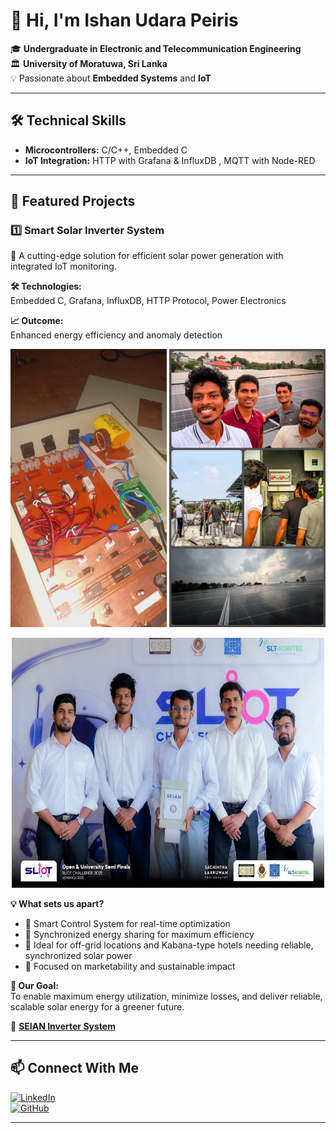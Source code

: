 # 👋 Hi, I'm Ishan Udara Peiris  


🎓 **Undergraduate in Electronic and Telecommunication Engineering**  
🏛 **University of Moratuwa, Sri Lanka**  
💡 Passionate about **Embedded Systems** and **IoT**  

---

## 🛠 Technical Skills

- **Microcontrollers:** C/C++, Embedded C  
- **IoT Integration:** HTTP with Grafana & InfluxDB , MQTT with Node-RED   

---

## 🚀 Featured Projects  

### 1️⃣ Smart Solar Inverter System  
🔋 A cutting-edge solution for efficient solar power generation with integrated IoT monitoring.  

**🛠 Technologies:**  
Embedded C, Grafana, InfluxDB, HTTP Protocol, Power Electronics  

**📈 Outcome:**  
Enhanced energy efficiency and anomaly detection  
<p align="center">
  <img src="11.jpg" alt="Prototype" width="250"/>
  <img src="12.jpg" alt="Presentation" width="250"/> 
</p>

<p align="center">
  <img src="14.jpg" alt="Team" width="500" height="400"/>
</p>

**💡 What sets us apart?**  
- 🔹 Smart Control System for real-time optimization  
- 🔹 Synchronized energy sharing for maximum efficiency  
- 🔹 Ideal for off-grid locations and Kabana-type hotels needing reliable, synchronized solar power  
- 🔹 Focused on marketability and sustainable impact  

**🌱 Our Goal:**  
To enable maximum energy utilization, minimize losses, and deliver reliable, scalable solar energy for a greener future.  

🔗 **[SEIAN Inverter System](https://github.com/username/seian-inverter)** <!-- Replace with actual project link -->

---

## 📫 Connect With Me  
[![LinkedIn](https://img.shields.io/badge/LinkedIn-Ishan%20Udara%20Peiris-blue)](https://www.linkedin.com/in/your-linkedin)  
[![GitHub](https://img.shields.io/badge/GitHub-IshanUdaraPeiris-lightgrey)](https://github.com/username)  

---
